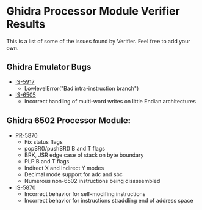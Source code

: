 # Ghidra Processor Module Verifier Results
This is a list of some of the issues found by Verifier. Feel free to add your own. 

## Ghidra Emulator Bugs
- [IS-5917](https://github.com/NationalSecurityAgency/ghidra/issues/5917)
  - LowlevelError("Bad intra-instruction branch")
- [IS-6505](https://github.com/NationalSecurityAgency/ghidra/issues/6404)
  - Incorrect handling of multi-word writes on little Endian architectures

## Ghidra 6502 Processor Module:
- [PR-5870](https://github.com/NationalSecurityAgency/ghidra/pull/5870)
  - Fix status flags
  - popSR()/pushSR() B and T flags
  - BRK, JSR edge case of stack on byte boundary
  - PLP B and T flags
  - Indirect X and Indirect Y modes
  - Decimal mode support for adc and sbc
  - Numerous non-6502 instructions being disassembled
- [IS-5870](https://github.com/NationalSecurityAgency/ghidra/issues/5871)
  - Incorrect behavior for self-modifing instructions
  - Incorrect behavior for instructions straddling end of address space
    

